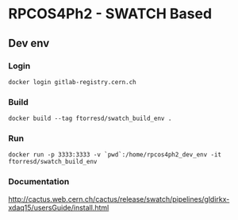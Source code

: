 # RPCOS4Ph2 - SWATCH Based

## Dev env

### Login

`docker login gitlab-registry.cern.ch`


### Build

`docker build --tag ftorresd/swatch_build_env .`

### Run

``docker run -p 3333:3333 -v `pwd`:/home/rpcos4ph2_dev_env -it ftorresd/swatch_build_env``

### Documentation

http://cactus.web.cern.ch/cactus/release/swatch/pipelines/gldirkx-xdaq15/usersGuide/install.html